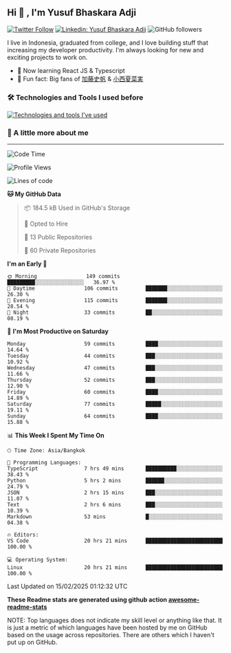 ## Hi 👋 , I'm Yusuf Bhaskara Adji

[![Twitter Follow](https://img.shields.io/twitter/follow/frelein_asli?label=Follow)](https://twitter.com/intent/follow?screen_name=frelein_asli)
[![Linkedin: Yusuf Bhaskara Adji](https://img.shields.io/badge/-yusufadji-blue?style=flat-square&logo=Linkedin&logoColor=white&link=https://www.linkedin.com/in/yusuf-bhaskara-adji/)](https://www.linkedin.com/in/yusuf-bhaskara-adji/)
![GitHub followers](https://img.shields.io/github/followers/yusufadji?label=Follow&style=social)

I live in Indonesia, graduated from college, and I love building stuff that increasing my developer productivity. I'm always looking for new and exciting projects to work on.

- 🌱 Now learning React JS & Typescript
- 🐻 Fun fact: Big fans of [加藤史帆](https://www.instagram.com/katoshi.official/) & [小西夏菜実](https://www.instagram.com/konishi773_official/)

### 🛠️ Technologies and Tools I used before

[![Technologies and tools I've used](https://skillicons.dev/icons?i=html,css,js,ts,php,python,kotlin,tailwind,bootstrap,next,express,sequelize,mysql,prisma,firebase,vercel,vscode,androidstudio,bash,git,postman,figma,docker,linux&perline=12)](#)

### 🐣 A little more about me

---

<!--START_SECTION:waka-->
![Code Time](http://img.shields.io/badge/Code%20Time-1%2C314%20hrs%2014%20mins-blue)

![Profile Views](http://img.shields.io/badge/Profile%20Views-2-blue)

![Lines of code](https://img.shields.io/badge/From%20Hello%20World%20I%27ve%20Written-68.3%20thousand%20lines%20of%20code-blue)

**🐱 My GitHub Data** 

> 📦 184.5 kB Used in GitHub's Storage 
 > 
> 💼 Opted to Hire
 > 
> 📜 13 Public Repositories 
 > 
> 🔑 60 Private Repositories 
 > 
**I'm an Early 🐤** 

```text
🌞 Morning                149 commits         █████████░░░░░░░░░░░░░░░░   36.97 % 
🌆 Daytime                106 commits         ███████░░░░░░░░░░░░░░░░░░   26.30 % 
🌃 Evening                115 commits         ███████░░░░░░░░░░░░░░░░░░   28.54 % 
🌙 Night                  33 commits          ██░░░░░░░░░░░░░░░░░░░░░░░   08.19 % 
```
📅 **I'm Most Productive on Saturday** 

```text
Monday                   59 commits          ████░░░░░░░░░░░░░░░░░░░░░   14.64 % 
Tuesday                  44 commits          ███░░░░░░░░░░░░░░░░░░░░░░   10.92 % 
Wednesday                47 commits          ███░░░░░░░░░░░░░░░░░░░░░░   11.66 % 
Thursday                 52 commits          ███░░░░░░░░░░░░░░░░░░░░░░   12.90 % 
Friday                   60 commits          ████░░░░░░░░░░░░░░░░░░░░░   14.89 % 
Saturday                 77 commits          █████░░░░░░░░░░░░░░░░░░░░   19.11 % 
Sunday                   64 commits          ████░░░░░░░░░░░░░░░░░░░░░   15.88 % 
```


📊 **This Week I Spent My Time On** 

```text
🕑︎ Time Zone: Asia/Bangkok

💬 Programming Languages: 
TypeScript               7 hrs 49 mins       ██████████░░░░░░░░░░░░░░░   38.43 % 
Python                   5 hrs 2 mins        ██████░░░░░░░░░░░░░░░░░░░   24.79 % 
JSON                     2 hrs 15 mins       ███░░░░░░░░░░░░░░░░░░░░░░   11.07 % 
Text                     2 hrs 6 mins        ███░░░░░░░░░░░░░░░░░░░░░░   10.39 % 
Markdown                 53 mins             █░░░░░░░░░░░░░░░░░░░░░░░░   04.38 % 

🔥 Editors: 
VS Code                  20 hrs 21 mins      █████████████████████████   100.00 % 

💻 Operating System: 
Linux                    20 hrs 21 mins      █████████████████████████   100.00 % 
```


 Last Updated on 15/02/2025 01:12:32 UTC
<!--END_SECTION:waka-->

**These Readme stats are generated using github action [awesome-readme-stats](https://github.com/anmol098/waka-readme-stats)**

NOTE: Top languages does not indicate my skill level or anything like that. It is just a metric of which languages have been hosted by me on GitHub based on the usage across repositories. There are others which I haven't put up on GitHub.
